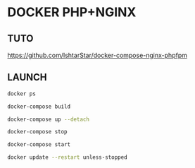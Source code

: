 # DOCKER PHP+NGINX

## TUTO

https://github.com/IshtarStar/docker-compose-nginx-phpfpm

## LAUNCH

```bash
docker ps

docker-compose build

docker-compose up --detach

docker-compose stop

docker-compose start

docker update --restart unless-stopped

```
